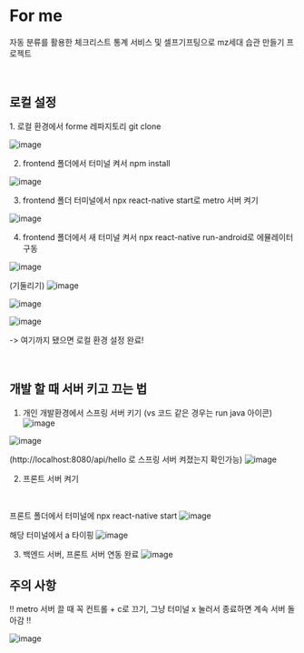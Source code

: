 <h1>For me</h1>
<p>자동 분류를 활용한 체크리스트 통계 서비스 및 셀프기프팅으로 mz세대 습관 만들기 프로젝트</p>
<br>
<h2>로컬 설정</h2>
1. 로컬 환경에서 forme 레파지토리 git clone

![image](https://github.com/ongsim0629/for-me/assets/99964694/581da16a-7013-4504-8ca2-9b2543298d28)

2. frontend 폴더에서 터미널 켜서 npm install

![image](https://github.com/ongsim0629/for-me/assets/99964694/88c9bc67-0f85-4eec-8dab-717dab8a78f0)

3. frontend 폴더 터미널에서 npx react-native start로 metro 서버 켜기

![image](https://github.com/ongsim0629/for-me/assets/99964694/758ee793-5461-485c-8882-3d1f3f65945d)


4. frontend 폴더에서 새 터미널 켜서 npx react-native run-android로 에뮬레이터 구동

![image](https://github.com/ongsim0629/for-me/assets/99964694/00b7c044-a99a-4b04-b230-41f8d38c76ae)

(기둘리기)
![image](https://github.com/ongsim0629/for-me/assets/99964694/8c794bbc-3510-408e-9076-77e7be96bc0c)

![image](https://github.com/ongsim0629/for-me/assets/99964694/3d8bdffe-4e7f-4e75-ba8b-c398729f2caf)

![image](https://github.com/ongsim0629/for-me/assets/99964694/342c541d-35ef-46c0-b3d4-976bedd5ede7)

-> 여기까지 됐으면 로컬 환경 설정 완료!

<br>

<h2>개발 할 때 서버 키고 끄는 법</h2>

1. 개인 개발환경에서 스프링 서버 키기 (vs 코드 같은 경우는 run java 아이콘)
![image](https://github.com/ongsim0629/for-me/assets/99964694/0d9086e1-f338-4978-95fa-e1ee6d6a0de4)

![image](https://github.com/ongsim0629/for-me/assets/99964694/010e86ea-d393-4a52-a176-14bc9ec00b8c)

(http://localhost:8080/api/hello 로 스프링 서버 켜졌는지 확인가능)
![image](https://github.com/ongsim0629/for-me/assets/99964694/812895af-52a7-4e3d-965b-0ecd4af79fa2)

2. 프론트 서버 켜기
<br>

프론트 폴더에서 터미널에 npx react-native start
![image](https://github.com/ongsim0629/for-me/assets/99964694/3c10bfa6-c3ec-45f3-b8d7-835cbc32bc38)

해당 터미널에서 a 타이핑 
![image](https://github.com/ongsim0629/for-me/assets/99964694/82611846-5be0-44f4-9f16-f6089a2da8a6)

3. 백엔드 서버, 프론트 서버 연동 완료
![image](https://github.com/ongsim0629/for-me/assets/99964694/5099f7ae-43eb-43ab-9c50-36e27d19038b)


<h2>주의 사항</h2>
<p> ‼️ metro 서버 끌 때 꼭 컨트롤 + c로 끄기, 그냥 터미널 x 눌러서 종료하면 계속 서버 돌아감 ‼️ </p>

![image](https://github.com/ongsim0629/for-me/assets/99964694/53535fe6-ec30-4f12-89df-8476323b22e8)
